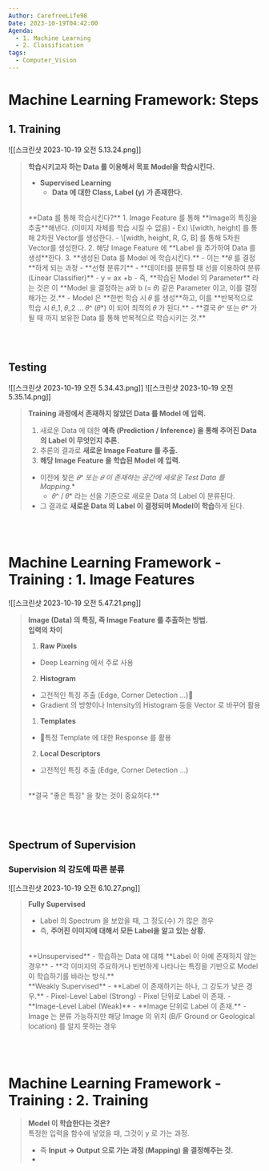 ```yaml
---
Author: CarefreeLife98
Date: 2023-10-19T04:42:00
Agenda:
  - 1. Machine Learning
  - 2. Classification
tags:
  - Computer_Vision
---
```

# Machine Learning Framework: Steps
## 1. Training
![[스크린샷 2023-10-19 오전 5.13.24.png]]
> **학습시키고자 하는 Data 를 이용해서 목표 Model을 학습시킨다.**
> - **Supervised Learning**
> 	- **Data 에 대한 Class, Label (y) 가 존재한다.**
> <br>
> **Data 를 통해 학습시킨다?**
> 1. Image Feature 를 통해 **Image의 특징을 추출**해낸다. (이미지 자체를 학습 시킬 수 없음)
> 	- Ex) \[width, height] 를 통해 2차원 Vector를 생성한다.
> 	- \[width, height, R, G, B] 를 통해 5차원 Vector를 생성한다.
> 2. 해당 Image Feature 에 **Label 을 추가하여 Data 를 생성**한다.
> 3. **생성된 Data 를 Model 에 학습시킨다.**
> 	- 이는 **𝜃 를 결정**하게 되는 과정
> 	- **선형 분류기**
> 		- **데이터를 분류할 때 선을 이용하여 분류 (Linear Classifier)**
> 			- y = ax +b
> 		- 즉, **학습된 Model 의 Parameter** 라는 것은 이 **Model 을 결정하는 a와 b (= 𝜃) 같은 Parameter 이고, 이를 결정해가는 것.**
> 		- Model 은 **한번 학습 시 𝜃 를 생성**하고, 이를 **반복적으로 학습 시 𝜃_1, 𝜃_2 ... 𝜃^ (𝜃*) 이 되어 최적의 𝜃 가 된다.**
> 		- **결국 𝜃^ 또는 𝜃* 가 될 때 까지 보유한 Data 를 통해 반복적으로 학습시키는 것.**

<br><br>
## Testing
![[스크린샷 2023-10-19 오전 5.34.43.png]]
![[스크린샷 2023-10-19 오전 5.35.14.png]]
> **Training 과정에서 존재하지 않았던 Data 를 Model 에 입력.**
> 1. 새로운 Data 에 대한 **예측 (Prediction / Inference) 을 통해 추어진 Data 의 Label 이 무엇인지 추론.**
> 2. 추론의 결과로 **새로운 Image Feature 를 추출.**
> 3. **해당 Image Feature 을 학습된 Model 에 입력.**
> 	- 이전에 찾은 **𝜃^ 또는 𝜃* 이 존재하는 공간에 새로운 Test Data 를 Mapping.**
> 		- 𝜃^ / 𝜃* 라는 선을 기준으로 새로운 Data 의 Label 이 분류된다.
> 	- 그 결과로 **새로운 Data 의 Label 이 결정되며 Model이 학습**하게 된다. 

<br><br>
# Machine Learning Framework - Training : 1. Image Features
![[스크린샷 2023-10-19 오전 5.47.21.png]]
> **Image (Data) 의 특징, 즉 Image Feature 를 추출하는 방법.**
> <br>
> **입력의 차이**
> 1. **Raw Pixels**
> 	- Deep Learning 에서 주로 사용
> 2. **Histogram**
> 	- 고전적인 특징 추출 (Edge, Corner Detection ...)
> 	- Gradient 의 방향이나 Intensity의 Histogram 등을 Vector 로 바꾸어 활용
> 1. **Templates**
> 	- 특정 Template 에 대한 Response 를 활용
> 2. **Local Descriptors**
> 	- 고전적인 특징 추출 (Edge, Corner Detection ...)
> <br>
> **결국 "좋은 특징" 을 찾는 것이 중요하다.**

<br><br>
## Spectrum of Supervision
### Supervision 의 강도에 따른 분류
![[스크린샷 2023-10-19 오전 6.10.27.png]]

> **Fully Supervised**
> - Label 의 Spectrum 을 보았을 때, 그 정도(수) 가 많은 경우
> - 즉, **주어진 이미지에 대해서 모든 Label을 알고 있는 상황.**
> <br>
> **Unsupervised**
> - 학습하는 Data 에 대해 **Label 이 아예 존재하지 않는 경우**
> - **각 이미지의 주요하거나 빈번하게 나타나는 특징을 기반으로 Model 이 학습하기를 바라는 방식.**
> <br>
> **Weakly Supervised**
> - **Label 이 존재하기는 하나, 그 강도가 낮은 경우.**
> 	- Pixel-Level Label (Strong)
> 		- Pixel 단위로 Label 이 존재.
> 	- **Image-Level Label (Weak)**
> 		- **Image 단위로 Label 이 존재.**
> 		- Image 는 분류 가능하지만 해당 Image 의 위치 (B/F Ground or Geological location) 를 알지 못하는 경우

<br><br>
# Machine Learning Framework - Training : 2. Training

> **Model 이 학습한다는 것은?**
> <br>
> 특정한 입력을 함수에 넣었을 때, 그것이 y 로 가는 과정.
> - 즉 **Input -> Output 으로 가는 과정 (Mapping) 을 결정해주는 것.**
> - 
